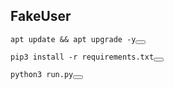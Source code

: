 <h2>FakeUser</h2>

<pre><code>apt update && apt upgrade -y</code><button></button></pre>

<pre><code>pip3 install -r requirements.txt</code><button></button></pre>

<pre><code>python3 run.py</code><button></button></pre>
